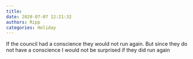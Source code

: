 ```yaml
---
title: 
date: 2020-07-07 12:21:32
authors: Ripp
categories: Holiday
---
```


 If the council had a conscience they would not run again.  But since they do not have a conscience I would not be surprised if they did run again